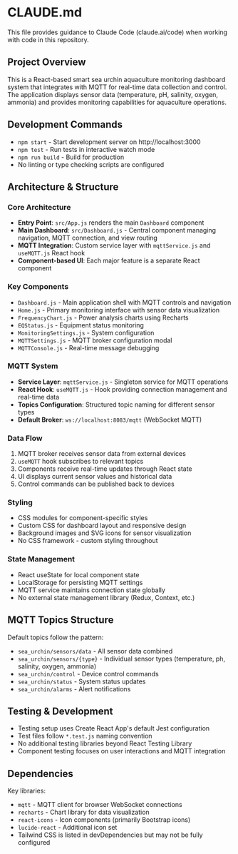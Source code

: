 # CLAUDE.md

This file provides guidance to Claude Code (claude.ai/code) when working with code in this repository.

## Project Overview

This is a React-based smart sea urchin aquaculture monitoring dashboard system that integrates with MQTT for real-time data collection and control. The application displays sensor data (temperature, pH, salinity, oxygen, ammonia) and provides monitoring capabilities for aquaculture operations.

## Development Commands

- `npm start` - Start development server on http://localhost:3000
- `npm test` - Run tests in interactive watch mode
- `npm run build` - Build for production
- No linting or type checking scripts are configured

## Architecture & Structure

### Core Architecture
- **Entry Point**: `src/App.js` renders the main `Dashboard` component
- **Main Dashboard**: `src/Dashboard.js` - Central component managing navigation, MQTT connection, and view routing
- **MQTT Integration**: Custom service layer with `mqttService.js` and `useMQTT.js` React hook
- **Component-based UI**: Each major feature is a separate React component

### Key Components
- `Dashboard.js` - Main application shell with MQTT controls and navigation
- `Home.js` - Primary monitoring interface with sensor data visualization
- `FrequencyChart.js` - Power analysis charts using Recharts
- `EQStatus.js` - Equipment status monitoring
- `MonitoringSettings.js` - System configuration
- `MQTTSettings.js` - MQTT broker configuration modal
- `MQTTConsole.js` - Real-time message debugging

### MQTT System
- **Service Layer**: `mqttService.js` - Singleton service for MQTT operations
- **React Hook**: `useMQTT.js` - Hook providing connection management and real-time data
- **Topics Configuration**: Structured topic naming for different sensor types
- **Default Broker**: `ws://localhost:8083/mqtt` (WebSocket MQTT)

### Data Flow
1. MQTT broker receives sensor data from external devices
2. `useMQTT` hook subscribes to relevant topics
3. Components receive real-time updates through React state
4. UI displays current sensor values and historical data
5. Control commands can be published back to devices

### Styling
- CSS modules for component-specific styles
- Custom CSS for dashboard layout and responsive design
- Background images and SVG icons for sensor visualization
- No CSS framework - custom styling throughout

### State Management
- React useState for local component state
- LocalStorage for persisting MQTT settings
- MQTT service maintains connection state globally
- No external state management library (Redux, Context, etc.)

## MQTT Topics Structure

Default topics follow the pattern:
- `sea_urchin/sensors/data` - All sensor data combined
- `sea_urchin/sensors/{type}` - Individual sensor types (temperature, ph, salinity, oxygen, ammonia)
- `sea_urchin/control` - Device control commands
- `sea_urchin/status` - System status updates
- `sea_urchin/alarms` - Alert notifications

## Testing & Development

- Testing setup uses Create React App's default Jest configuration
- Test files follow `*.test.js` naming convention
- No additional testing libraries beyond React Testing Library
- Component testing focuses on user interactions and MQTT integration

## Dependencies

Key libraries:
- `mqtt` - MQTT client for browser WebSocket connections
- `recharts` - Chart library for data visualization
- `react-icons` - Icon components (primarily Bootstrap icons)
- `lucide-react` - Additional icon set
- Tailwind CSS is listed in devDependencies but may not be fully configured